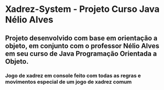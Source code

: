  # Xadrez-System - Projeto Curso Java Nélio Alves

## Projeto desenvolvido com base em orientação a objeto, em conjunto com o professor Nélio Alves em seu curso de Java Programação Orientada a Objeto.

### Jogo de xadrez em console feito com todas as regras e movimentos especial de um jogo de xadrez comum



